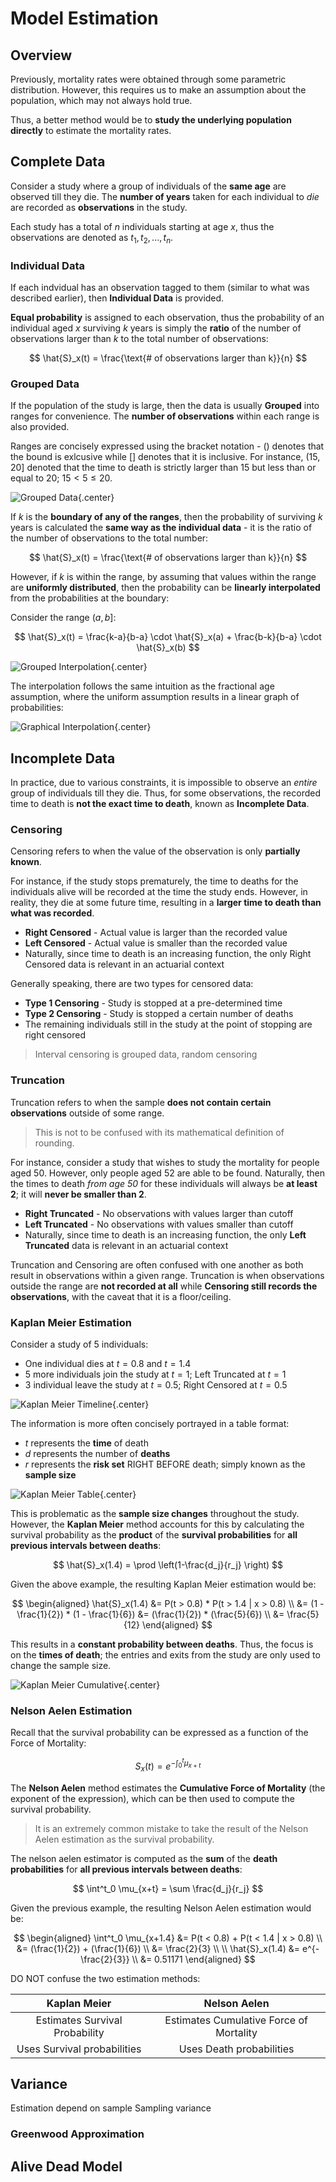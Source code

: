 # **Model Estimation**

## **Overview**

Previously, mortality rates were obtained through some parametric distribution. However, this requires us to make an assumption about the population, which may not always hold true.

Thus, a better method would be to **study the underlying population directly** to estimate the mortality rates.

## **Complete Data**

Consider a study where a group of individuals of the **same age** are observed till they die. The **number of years** taken for each individual to *die* are recorded as **observations** in the study.

Each study has a total of $n$ individuals starting at age $x$, thus the observations are denoted as $t_1, t_2, ..., t_n$.

### **Individual Data**

If each indvidual has an observation tagged to them (similar to what was described earlier), then **Individual Data** is provided.

**Equal probability** is assigned to each observation, thus the probability of an individual aged $x$ surviving $k$ years is simply the **ratio** of the number of observations larger than $k$ to the total number of observations:

$$
    \hat{S}_x(t) = \frac{\text{# of observations larger than k}}{n}
$$

### **Grouped Data**

If the population of the study is large, then the data is usually **Grouped** into ranges for convenience. The **number of observations** within each range is also provided.

Ranges are concisely expressed using the bracket notation - () denotes that the bound is exlcusive while [] denotes that it is inclusive. For instance, (15, 20] denoted that the time to death is strictly larger than 15 but less than or equal to 20; $15 \lt 5 \le 20$.

<!-- Obtained from Coaching Actuaries -->
![Grouped Data](Assets/8.%20Model%20Estimation.md/Grouped%20Data.png){.center}

If $k$ is the **boundary of any of the ranges**, then the probability of surviving $k$ years is calculated the **same way as the individual data** - it is the ratio of the number of observations to the total number:

$$
    \hat{S}_x(t) = \frac{\text{# of observations larger than k}}{n}
$$

However, if $k$ is within the range, by assuming that values within the range are **uniformly distributed**, then the probability can be **linearly interpolated** from the probabilities at the boundary:

Consider the range $(a,b]$:

$$
    \hat{S}_x(t) = \frac{k-a}{b-a} \cdot \hat{S}_x(a) + \frac{b-k}{b-a} \cdot \hat{S}_x(b)
$$

<!-- Obtained from Coaching Actuaries -->
![Grouped Interpolation](Assets/8.%20Model%20Estimation.md/Grouped%20Interpolation.png){.center}

The interpolation follows the same intuition as the fractional age assumption, where the uniform assumption results in a linear graph of probabilities:

<!-- Obtained from Coaching Actuaries -->
![Graphical Interpolation](Assets/8.%20Model%20Estimation.md/Graphical%20Interpolation.png){.center}

## **Incomplete Data**

In practice, due to various constraints, it is impossible to observe an *entire* group of individuals till they die. Thus, for some observations, the recorded time to death is **not the exact time to death**, known as **Incomplete Data**.

### **Censoring**

Censoring refers to when the value of the observation is only **partially known**.

For instance, if the study stops prematurely, the time to deaths for the individuals alive will be recorded at the time the study ends. However, in reality, they die at some future time, resulting in a **larger time to death than what was recorded**.

* **Right Censored** - Actual value is larger than the recorded value
* **Left Censored** - Actual value is smaller than the recorded value
* Naturally, since time to death is an increasing function, the only Right Censored data is relevant in an actuarial context

Generally speaking, there are two types for censored data:

* **Type 1 Censoring** - Study is stopped at a pre-determined time
* **Type 2 Censoring** - Study is stopped a certain number of deaths
* The remaining individuals still in the study at the point of stopping are right censored

> Interval censoring is grouped data, random censoring

### **Truncation**

Truncation refers to when the sample **does not contain certain observations** outside of some range.

> This is not to be confused with its mathematical definition of rounding.

For instance, consider a study that wishes to study the mortality for people aged 50. However, only people aged 52 are able to be found. Naturally, then the times to death *from age 50* for these individuals will always be **at least 2**; it will **never be smaller than 2**.

* **Right Truncated** - No observations with values larger than cutoff
* **Left Truncated** - No observations with values smaller than cutoff
* Naturally, since time to death is an increasing function, the only **Left Truncated** data is relevant in an actuarial context

Truncation and Censoring are often confused with one another as both result in observations within a given range. Truncation is when observations outside the range are **not recorded at all** while **Censoring still records the observations**, with the caveat that it is a floor/ceiling.

### **Kaplan Meier Estimation**

Consider a study of 5 individuals:

* One individual dies at $t=0.8$ and $t=1.4$
* 5 more individuals join the study at $t=1$; Left Truncated at $t=1$
* 3 individual leave the study at $t=0.5$; Right Censored at $t=0.5$

<!-- Obtained from Coaching Actuaries -->
![Kaplan Meier Timeline](Assets/8.%20Model%20Estimation.md/Kaplan%20Meier%20Timeline.png){.center}

The information is more often concisely portrayed in a table format:

* $t$ represents the **time** of death
* $d$ represents the number of **deaths**
* $r$ represents the **risk set** RIGHT BEFORE death; simply known as the **sample size**

<!-- Obtained from Coaching Actuaries -->
![Kaplan Meier Table](Assets/8.%20Model%20Estimation.md/Kaplain%20Meier%20Table.png){.center}

This is problematic as the **sample size changes** throughout the study. However, the **Kaplan Meier** method accounts for this by calculating the survival probability as the **product** of the **survival probabilities** for **all previous intervals between deaths**:

$$
    \hat{S}_x(1.4) = \prod \left(1-\frac{d_j}{r_j} \right)
$$

Given the above example, the resulting Kaplan Meier estimation would be:

$$
\begin{aligned}
    \hat{S}_x(1.4)
    &= P(t > 0.8) * P(t > 1.4 | x > 0.8) \\
    &= (1 - \frac{1}{2}) * (1 - \frac{1}{6})
    &= (\frac{1}{2}) * (\frac{5}{6}) \\
    &= \frac{5}{12}
\end{aligned}
$$

This results in a **constant probability between deaths**. Thus, the focus is on the **times of death**; the entries and exits from the study are only used to change the sample size.

<!-- Obtained from Coaching Actuaries -->
![Kaplan Meier Cumulative](Assets/8.%20Model%20Estimation.md/Kaplan%20Meier%20Cumulative.png){.center}

<!-- Tail Correction -->

### **Nelson Aelen Estimation**

Recall that the survival probability can be expressed as a function of the Force of Mortality:

$$
    S_x(t) = e^{- \int^t_0 \mu_{x+t}}
$$

The **Nelson Aelen** method estimates the **Cumulative Force of Mortality** (the exponent of the expression), which can be then used to compute the survival probability.

> It is an extremely common mistake to take the result of the Nelson Aelen estimation as the survival probability.

The nelson aelen estimator is computed as the **sum** of the **death probabilities** for **all previous intervals between deaths**:

$$
    \int^t_0 \mu_{x+t} = \sum \frac{d_j}{r_j}
$$

Given the previous example, the resulting Nelson Aelen estimation would be:

$$
\begin{aligned}
    \int^t_0 \mu_{x+1.4}
    &= P(t < 0.8) + P(t < 1.4 | x > 0.8) \\
    &= (\frac{1}{2}) + (\frac{1}{6}) \\
    &= \frac{2}{3} \\
    \\
    \hat{S}_x(1.4)
    &= e^{-\frac{2}{3}} \\
    &= 0.51171
\end{aligned}
$$

DO NOT confuse the two estimation methods:

| Kaplan Meier | Nelson Aelen |
| :-: | :-: |
| Estimates Survival Probability | Estimates Cumulative Force of Mortality |
| Uses Survival probabilities | Uses Death probabilities |


## **Variance**

Estimation depend on sample
Sampling variance

### **Greenwood Approximation**

## **Alive Dead Model**
